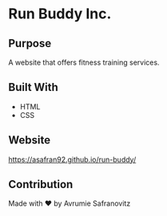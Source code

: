 # Run Buddy Inc.

## Purpose
A website that offers fitness training services.

## Built With
* HTML
* CSS

## Website
https://asafran92.github.io/run-buddy/

## Contribution
Made with ❤️ by Avrumie Safranovitz

